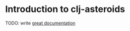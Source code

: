 # Introduction to clj-asteroids

TODO: write [great documentation](http://jacobian.org/writing/great-documentation/what-to-write/)
